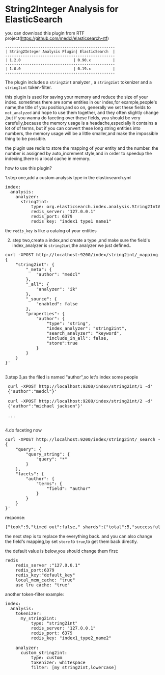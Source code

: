 String2Integer Analysis for ElasticSearch
==================================



you can download this plugin from RTF project(https://github.com/medcl/elasticsearch-rtf)

    --------------------------------------------------
    | String2Integer Analysis Plugin| ElasticSearch  |
    --------------------------------------------------
    | 1.2.0                        | 0.90.x          |
    --------------------------------------------------
    | 1.0.0                        | 0.19.x          |
    --------------------------------------------------

The plugin includes a `string2int` analyzer , a `string2int` tokenizer  and a `string2int` token-filter.

this plugin is used for saving your memory and reduce the size of your index.
sometimes there are some entities in our index,for example,people's name,the title of you position,and so on,
generally we set these fields to `not_analyzed` and hope to use them together,
and they often slightly change ,but if you wanna do faceting over these fields,
you should be very carefully,because the memory usage is a headache,especially it contains a lot of of terms,
but if you can convert these long string entities into numbers,
the memory usage will be a little smaller,and make the impossible thing  to be possible.

the plugin use redis to store the mapping of your entity and the number.
the number is assigned by auto_increment style,and in order to speedup the indexing,there is a local cache in memory.


how to use this plugin?

1.step one,add a custom analysis type in the elasticsearch.yml

<pre>
index:
  analysis:
    analyzer:
      string2int:
          type: org.elasticsearch.index.analysis.String2IntAnalyzerProvider
          redis_server: "127.0.0.1"
          redis_port: 6379
          redis_key: "index1_type1_name1"
</pre>

the `redis_key` is like a catalog of your entities

2. step two,create a index,and create a type ,and make sure the field's index_analyzer is `string2int`,the analyzer we just defined..

<pre>
curl -XPOST http://localhost:9200/index/string2int/_mapping -d'
{
    "string2int": {
        "_meta": {
            "author": "medcl"
        },
        "_all": {
            "analyzer": "ik"
        },
        "_source": {
            "enabled": false
        },
        "properties": {
            "author": {
                "type": "string",
                "index_analyzer": "string2int",
                "search_analyzer": "keyword",
                "include_in_all": false,
                "store":true
            }
        }
    }
}'

</pre>

3.step 3,as the filed is named "author",so let's index some people

<pre>
 curl -XPOST http://localhost:9200/index/string2int/1 -d'
 {"author":"medcl"}'

 curl -XPOST http://localhost:9200/index/string2int/2 -d'
 {"author":"michael jackson"}'

 ...

</pre>

4.do faceting now

<pre>
curl -XPOST http://localhost:9200/index/string2int/_search -d'
{
    "query": {
        "query_string": {
            "query": "*"
        }
    },
    "facets": {
        "author": {
            "terms": {
                "field": "author"
            }
        }
    }
}'
</pre>
 response:
<pre>
{"took":9,"timed_out":false,"_shards":{"total":5,"successful":5,"failed":0},"hits":{"total":3,"max_score":1.0,"hits":[{"_index":"index","_type":"string2int","_id":"1","_score":1.0},{"_index":"index","_type":"string2int","_id":"2","_score":1.0},{"_index":"index","_type":"string2int","_id":"3","_score":1.0}]},"facets":{"author":{"_type":"terms","missing":0,"total":3,"other":0,"terms":[{"term":"6","count":2},{"term":"7","count":1}]}}}
</pre>

the next step is to replace the everything back.
and you can also change the field's mapping,by set `store` to `true`,to get them back directly.


the default value is below,you should change them first:
<pre>
redis
    redis_server :"127.0.0.1"
    redis_port:6379
    redis_key:"default_key"
    local_mem_cache: "true"
    use_lru_cache: "true"
</pre>

another token-filter example:
<pre>
index:
  analysis:
    tokenizer:
      my_string2int:
          type: "string2int"
          redis_server: "127.0.0.1"
          redis_port: 6379
          redis_key: "index1_type2_name2"

    analyzer:
      custom_string2int:
          type: custom
          tokenizer: whitespace
          filter: [my_string2int,lowercase]
</pre>